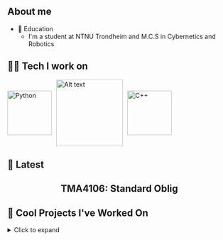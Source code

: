 ## About me
* 🏦 Education
  * I'm a student at NTNU Trondheim and M.C.S in Cybernetics and Robotics

## 🧑‍💻 Tech I work on
<div style="display: flex; gap: 10px; align-items: center;">
  <img src="https://static.vecteezy.com/system/resources/previews/048/332/144/non_2x/python-icon-transparent-background-free-png.png" alt="Python" width="100" />
  <img src="https://encrypted-tbn0.gstatic.com/images?q=tbn:ANd9GcQt3p-HtOe931QwKElWKMhVhvd0x6XqcDDBwcCqL9WD-9CiON2sUlKCFK3FAVbPiqVxFuk&usqp=CAU" alt="Alt text" width="150" />
  <img src="https://www.freeiconspng.com/uploads/c--logo-icon-0.png" alt="C++" width="100" />
</div>

## 📌 Latest
<h2 align="center">
  <a href="https://github.com/seysha-git/Green-Escape-Game" target="_blank" style="text-decoration: none; color: inherit;">
     TMA4106: Standard Oblig
  </a>
</h2>

## 🚀 Cool Projects I've Worked On
<details>
  <summary>Click to expand</summary>

  ### [🎮 2D Escape Game](https://github.com/seysha-git/Green-Escape-Game)
  Developed a 2D shooting game using Pygame as part of the subject IT 2 during high school.

  ### [🛴 Segway Control System](https://github.com/seysha-git/LegoLabPendel)
  Developed a PID-controller for a segway using MATLAB & SIMULINK as a group project in the subject Intro to Computerized Control (TTK4100).
  
</details>



